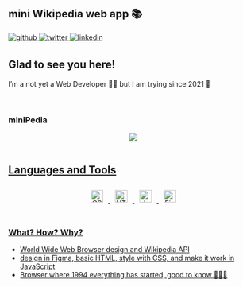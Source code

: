 ## mini Wikipedia web app 📚 
  

<a href="https://github.com/minime89-maker" target="_blank">
<img src=https://img.shields.io/badge/github-%2324292e.svg?&style=for-the-badge&logo=github&logoColor=white alt=github style="margin-bottom: 5px;" />
</a>
<a href="https://twitter.com/minja_ppp" target="_blank">
<img src=https://img.shields.io/badge/twitter-%2300acee.svg?&style=for-the-badge&logo=twitter&logoColor=white alt=twitter style="margin-bottom: 5px;" />
</a>
<a href="https://linkedin.com/in/milijan-popovic" target="_blank">
<img src=https://img.shields.io/badge/linkedin-%231E77B5.svg?&style=for-the-badge&logo=linkedin&logoColor=white alt=linkedin style="margin-bottom: 5px;" />
</a>  
  


## Glad to see you here!  
I’m a not yet a Web Developer 👨‍💻 but I am trying since 2021 🚀  
  

<br/>  


### miniPedia
<a href="https://www-minipedia.vercel.app/" target="_blank">

</td><td valign="top" width="50%">

<div align="center">
<img src="https://media.giphy.com/media/9ENEOBhrE2o0vVvEFJ/giphy.gif" align="center" height="" width="" />
</div>  


</td></tr></table>  

<br/>  


## Languages and Tools  
<div align="center">  
<img style="margin: 10px" src="https://profilinator.rishav.dev/skills-assets/css3-original-wordmark.svg" alt="CSS3" height="25" />  
<img style="margin: 10px" src="https://profilinator.rishav.dev/skills-assets/html5-original-wordmark.svg" alt="HTML5" height="25" />  
<img style="margin: 10px" src="https://profilinator.rishav.dev/skills-assets/javascript-original.svg" alt="JavaScript" height="25" />  
<img style="margin: 10px" src="https://profilinator.rishav.dev/skills-assets/figma-icon.svg" alt="Figma" height="25" />  
</div>  

<br/>  


### What? How? Why?  
- World Wide Web Browser design  and  Wikipedia API
- design in Figma, basic HTML, style with CSS, and  make it work in JavaScript 
- Browser where 1994 everything has started, good to know  📘🧑‍💻  


<br/>  
